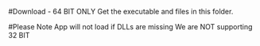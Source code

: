 #Download - 64 BIT ONLY
Get the executable and files in this folder.

#Please Note
App will not load if DLLs are missing
We are NOT supporting 32 BIT
